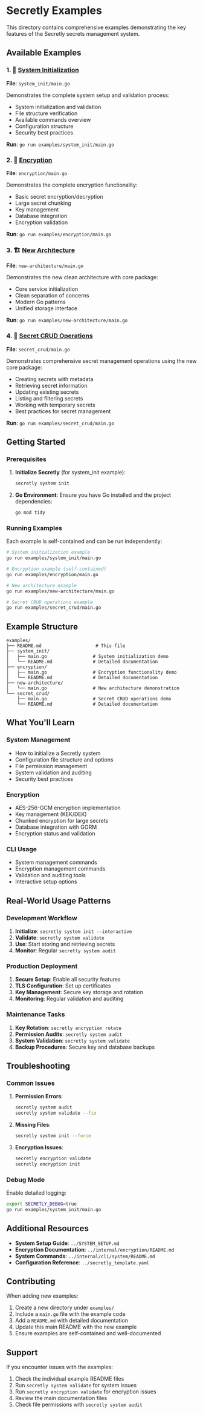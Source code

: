 # Secretly Examples

This directory contains comprehensive examples demonstrating the key features of the Secretly secrets management system.

## Available Examples

### 1. 🚀 [System Initialization](system_init/)
**File**: `system_init/main.go`

Demonstrates the complete system setup and validation process:
- System initialization and validation
- File structure verification
- Available commands overview
- Configuration structure
- Security best practices

**Run**: `go run examples/system_init/main.go`

### 2. 🔐 [Encryption](encryption/)
**File**: `encryption/main.go`

Demonstrates the complete encryption functionality:
- Basic secret encryption/decryption
- Large secret chunking
- Key management
- Database integration
- Encryption validation

**Run**: `go run examples/encryption/main.go`

### 3. 🏗️ [New Architecture](new-architecture/)
**File**: `new-architecture/main.go`

Demonstrates the new clean architecture with core package:
- Core service initialization
- Clean separation of concerns
- Modern Go patterns
- Unified storage interface

**Run**: `go run examples/new-architecture/main.go`

### 4. 🔐 [Secret CRUD Operations](secret_crud/)
**File**: `secret_crud/main.go`

Demonstrates comprehensive secret management operations using the new core package:
- Creating secrets with metadata
- Retrieving secret information
- Updating existing secrets
- Listing and filtering secrets
- Working with temporary secrets
- Best practices for secret management

**Run**: `go run examples/secret_crud/main.go`

## Getting Started

### Prerequisites

1. **Initialize Secretly** (for system_init example):
   ```bash
   secretly system init
   ```

2. **Go Environment**: Ensure you have Go installed and the project dependencies:
   ```bash
   go mod tidy
   ```

### Running Examples

Each example is self-contained and can be run independently:

```bash
# System initialization example
go run examples/system_init/main.go

# Encryption example (self-contained)
go run examples/encryption/main.go

# New architecture example
go run examples/new-architecture/main.go

# Secret CRUD operations example
go run examples/secret_crud/main.go
```

## Example Structure

```
examples/
├── README.md                    # This file
├── system_init/
│   ├── main.go                 # System initialization demo
│   └── README.md               # Detailed documentation
├── encryption/
│   ├── main.go                 # Encryption functionality demo
│   └── README.md               # Detailed documentation
├── new-architecture/
│   └── main.go                 # New architecture demonstration
└── secret_crud/
    ├── main.go                 # Secret CRUD operations demo
    └── README.md               # Detailed documentation
```

## What You'll Learn

### System Management
- How to initialize a Secretly system
- Configuration file structure and options
- File permission management
- System validation and auditing
- Security best practices

### Encryption
- AES-256-GCM encryption implementation
- Key management (KEK/DEK)
- Chunked encryption for large secrets
- Database integration with GORM
- Encryption status and validation

### CLI Usage
- System management commands
- Encryption management commands
- Validation and auditing tools
- Interactive setup options

## Real-World Usage Patterns

### Development Workflow
1. **Initialize**: `secretly system init --interactive`
2. **Validate**: `secretly system validate`
3. **Use**: Start storing and retrieving secrets
4. **Monitor**: Regular `secretly system audit`

### Production Deployment
1. **Secure Setup**: Enable all security features
2. **TLS Configuration**: Set up certificates
3. **Key Management**: Secure key storage and rotation
4. **Monitoring**: Regular validation and auditing

### Maintenance Tasks
1. **Key Rotation**: `secretly encryption rotate`
2. **Permission Audits**: `secretly system audit`
3. **System Validation**: `secretly system validate`
4. **Backup Procedures**: Secure key and database backups

## Troubleshooting

### Common Issues

1. **Permission Errors**:
   ```bash
   secretly system audit
   secretly system validate --fix
   ```

2. **Missing Files**:
   ```bash
   secretly system init --force
   ```

3. **Encryption Issues**:
   ```bash
   secretly encryption validate
   secretly encryption init
   ```

### Debug Mode

Enable detailed logging:
```bash
export SECRETLY_DEBUG=true
go run examples/system_init/main.go
```

## Additional Resources

- **System Setup Guide**: `../SYSTEM_SETUP.md`
- **Encryption Documentation**: `../internal/encryption/README.md`
- **System Commands**: `../internal/cli/system/README.md`
- **Configuration Reference**: `../secretly_template.yaml`

## Contributing

When adding new examples:
1. Create a new directory under `examples/`
2. Include a `main.go` file with the example code
3. Add a `README.md` with detailed documentation
4. Update this main README with the new example
5. Ensure examples are self-contained and well-documented

## Support

If you encounter issues with the examples:
1. Check the individual example README files
2. Run `secretly system validate` for system issues
3. Run `secretly encryption validate` for encryption issues
4. Review the main documentation files
5. Check file permissions with `secretly system audit`
